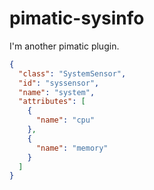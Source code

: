 pimatic-sysinfo
=======================

I'm another pimatic plugin.

```json
{
  "class": "SystemSensor",
  "id": "syssensor",
  "name": "system",
  "attributes": [
    {
      "name": "cpu"
    },
    {
      "name": "memory"
    }
  ]
}
```
